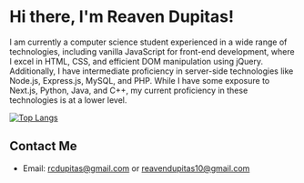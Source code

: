 # Hi there, I'm Reaven Dupitas!

I am currently a computer science student experienced in a wide range of technologies, including vanilla JavaScript for front-end development, where I excel in HTML, CSS, and efficient DOM manipulation using jQuery. Additionally, I have intermediate proficiency in server-side technologies like Node.js, Express.js, MySQL, and PHP. While I have some exposure to Next.js, Python, Java, and C++, my current proficiency in these technologies is at a lower level.

[![Top Langs](https://github-readme-stats.vercel.app/api/top-langs/?username=u-Kuro&layout=compact&theme=radical)](https://github.com/u-Kuro)

## Contact Me

- Email: rcdupitas@gmail.com or reavendupitas10@gmail.com


